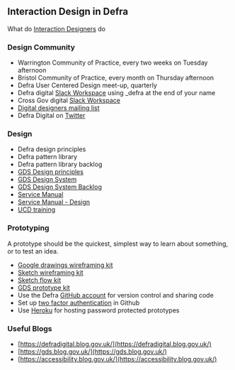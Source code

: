 ## Interaction Design in Defra

What do [Interaction Designers](/interaction-design.md) do  

### Design Community

*   Warrington Community of Practice, every two weeks on Tuesday afternoon 
*   Bristol Community of Practice, every month on Thursday afternoon
*   Defra User Centered Design meet-up, quarterly 
*   Defra digital [Slack Workspace](https://defra-digital.slack.com/?redir=%2Fmessages%2Fdesign%2F) using _defra at the end of your name
*   Cross Gov digital [Slack Workspace](ukgovernmentdigital.slack.com) 
*   [Digital designers mailing list](https://groups.google.com/a/digital.cabinet-office.gov.uk/forum/?hl=en-GB#!forum/digital-service-designers) 
*   Defra Digital on [Twitter](https://twitter.com/DefraDigital)

### Design

*   Defra design principles
*   Defra pattern library
*   Defra pattern library backlog
*   [GDS Design principles](https://www.gov.uk/design-principles)
*   [GDS Design System](https://design-system.service.gov.uk/) 
*   [GDS Design System Backlog](https://design-system.service.gov.uk/community/backlog/) 
*   [Service Manual](https://www.gov.uk/service-manual) 
*   [Service Manual - Design](https://www.gov.uk/service-manual/design)
*   [UCD training](https://designnotes.blog.gov.uk/events-and-training-in-the-user-centred-design-community/)

### Prototyping

A prototype should be the quickest, simplest way to learn about something, or to test an idea.

*   [Google drawings wireframing kit](https://docs.google.com/drawings/d/1d10Rl4X0_quNgLk8oPlgbXK4sfDU09OvpUsIn8Azsv8/edit)
*   [Sketch wireframing kit](https://github.com/abbott567/sketch_wireframing_kit)
*   [Sketch flow kit](https://github.com/charlesrt/gov-flow)
*   [GDS prototype kit](https://govuk-prototype-kit.herokuapp.com/docs) 
*   Use the Defra [GitHub account](https://github.com/defra) for version control and sharing code
*   Set up [two factor authentication](https://help.github.com/en/articles/configuring-two-factor-authentication) in Github 
*   Use [Heroku](https://govuk-prototype-kit.herokuapp.com/docs/publishing-on-heroku) for hosting password protected prototypes
 

### Useful Blogs

*   [https://defradigital.blog.gov.uk/](https://defradigital.blog.gov.uk/)
*   [https://gds.blog.gov.uk/](https://gds.blog.gov.uk/)
*   [https://accessibility.blog.gov.uk/](https://accessibility.blog.gov.uk/)
